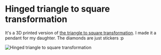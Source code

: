 # Hinged triangle to square transformation

It's a 3D printed version of [the triangle to square transformation](https://www.google.com.tw/search?q=triangle+to+square+transformation&espv=2&biw=1229&bih=588&source=lnms&tbm=isch&sa=X&ved=0ahUKEwiw3NPov6zSAhULurwKHTKqB24Q_AUIBigB). I made it a pendant for my daughter. The diamonds are just stickers :p

![Hinged triangle to square transformation](http://thingiverse-production-new.s3.amazonaws.com/renders/b2/0d/fe/62/9a/1f59d3baaf5084130265f84891e776c1_preview_featured.jpg)

